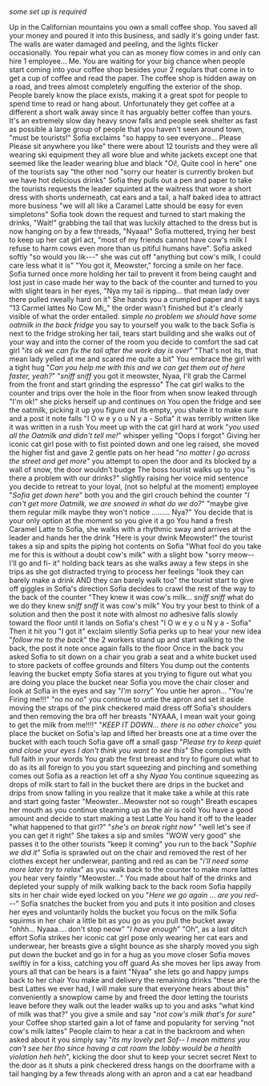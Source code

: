 *some set up is required*

Up in the Californian mountains you own a small coffee shop. You saved all your money and poured it into this business, and sadly it's going under fast. The walls are water damaged and peeling, and the lights flicker occasionally. You repair what you can as money flow comes in and only can hire 1 employee... Me. You are waiting for your big chance when people start coming into your coffee shop besides your 2 regulars that come in to get a cup of coffee and read the paper. The coffee shop is hidden away on a road, and trees almost completely engulfing the exterior of the shop. People barely know the place exists, making it a great spot for people to spend time to read or hang about. Unfortunately they get coffee at a different a short walk away since it has arguably better coffee than yours. It's an extremely slow day heavy snow falls and people seek shelter as fast as possible a large group of people that you haven't seen around town, "must be tourists!" Sofia exclaims "so happy to see everyone... Please Please sit anywhere you like" there were about 12 tourists and they were all wearing ski equipment they all wore blue and white jackets except one that seemed like the leader wearing blue and black "Oi!, Quite cool in here" one of the tourists say "the other nod "sorry our heater is currently broken but we have hot delicious drinks" Sofia they pulls out a pen and paper to take the tourists requests the leader squinted at the waitress that wore a short dress with shorts underneath, cat ears and a tail, a half baked idea to attract more business "we will all like a Caramel Latte should be easy for even simpletons" Sofia took down the request and turned to start making the drinks, "Wait!" grabbing the tail that was luckily attached to the dress but is now hanging on by a few threads, "Nyaaa!" Sofia muttered, trying her best to keep up her cat girl act, "most of my friends cannot have cow's milk I refuse to harm cows even more than us pitiful humans have". Sofia asked softly "so would you lik---" she was cut off "anything but cow's milk, I could care less what it is" "You got it, Meowster," forcing a smile on her face. Sofia turned once more holding her tail to prevent it from being caught and lost just in case made her way to the back of the counter and turned to you with slight tears in her eyes, "Nya my tail is ripping... that mean lady over there pulled rweally hard on it" She hands you a crumpled paper and it says "13 Carmel lattes No Cow Mi_" the order wasn't finished but it's clearly visible of what the order entailed. *simple no problem we should have some oatmilk in the back fridge* you say to yourself you walk to the back Sofia is next to the fridge stroking her tail, tears start building and she walks out of your way and into the corner of the room you decide to comfort the sad cat girl "*its ok we can fix the tail after the work day is over*" "That's not its, that mean lady yelled at me and scared me quite a bit" You embrace the girl with a tight hug "*Can you help me with this and we can get them out of here faster, yeah?*" "*sniff sniff* you got it meowster, Nyaa, I'll grab the Carmel from the front and start grinding the espresso" The cat girl walks to the counter and trips over the hole in the floor from when snow leaked through "I'm ok!" she picks herself up and continues on You open the fridge and see the oatmilk, picking it up you figure out its empty, you shake it to make sure and a post it note falls "I O w e y o u N y a - Sofia" it was terribly written like it was written in a rush You meet up with the cat girl hard at work "*you used all the Oatmilk and didn't tell me!*" whisper yelling "Oops I forgot" Giving her iconic cat girl pose with to fist pointed down and one leg raised, she moved the higher fist and gave 2 gentle pats on her head "*no matter I go across the street and get more*" you attempt to open the door and its blocked by a wall of snow, the door wouldn't budge The boss tourist walks up to you "is there a problem with our drinks?" slightly raising her voice mid sentence you decide to retreat to your loyal, (not so helpful at the moment) employee "*Sofia get down here*" both you and the girl crouch behind the counter "*I can't get more Oatmilk, we are snowed in what do we do?*" "maybe give them regular milk maybe they won't notice ......... Nya?" You decide that is your only option at the moment so you give it a go You hand a fresh Caramel Latte to Sofia, she walks with a rhythmic sway and arrives at the leader and hands her the drink "Here is your dwink Meowster!" the tourist takes a sip and spits the piping hot contents on Sofia "What fool do you take me for this is without a doubt cow's milk" with a slight bow "sorry meow-- I'll go and fi- it" holding back tears as she walks away a few steps in she trips as she got distracted trying to process her feelings "look they can barely make a drink AND they can barely walk too" the tourist start to give off giggles in Sofia's direction Sofia decides to crawl the rest of the way to the back of the counter "They knew it was cow's milk... *sniff sniff* what do we do they knew *sniff sniff* it was cow's milk" You try your best to think of a solution and then the post it note with almost no adhesive falls slowly toward the floor until it lands on Sofia's chest "I O w e y o u N y a - Sofia" Then it hit you "I got it" exclaim silently Sofia perks up to hear your new idea "*follow me to the back*" the 2 workers stand up and start walking to the back, the post it note once again falls to the floor Once in the back you asked Sofia to sit down on a chair you grab a seat and a white bucket used to store packets of coffee grounds and filters You dump out the contents leaving the bucket empty Sofia stares at you trying to figure out what you are doing you place the bucket near Sofia you move the chair closer and look at Sofia in the eyes and say "*I'm sorry*" You untie her apron... "You're Firing me!!!" "*no no no*" you continue to untie the apron and set it aside moving the straps of the pink checkered maid dress off Sofia's shoulders and then removing the bra off her breasts "NYAAA, I mean wait your going to get the milk from me!!!!" "*KEEP IT DOWN... there is no other choice*" you place the bucket on Sofia's lap and lifted her breasts one at a time over the bucket with each touch Sofia gave off a small gasp "*Please try to keep quiet and close your eyes I don't think you want to see this*" She complies with full faith in your words You grab the first breast and try to figure out what to do as its all foreign to you you start squeezing and pinching and something comes out Sofia as a reaction let off a shy *Nyaa* You continue squeezing as drops of milk start to fall in the bucket there are drips in the bucket and drips from snow falling in you realize that it make take a while at this rate and start going faster "Meowster...Meowster not so rough" Breath escapes her mouth as you continue steaming up as the air is cold You have a good amount and decide to start making a test Latte You hand it off to the leader "what happened to that girl?" "*she's on break right now*" "well let's see if you can get it right" She takes a sip and smiles "WOW very good" she passes it to the other tourists "keep it coming" you run to the back "*Sophie we did it*" Sofia is sprawled out on the chair and removed the rest of her clothes except her underwear, panting and red as can be "*i'll need some more later try to relax*" as you walk back to the counter to make more lattes you hear very faintly "Meowster..." You made about half of the drinks and depleted your supply of milk walking back to the back room Sofia happily sits in her chair wide eyed locked on you "*Here we go again ... are you red---*" Sofia snatches the bucket from you and puts it into position and closes her eyes and voluntarily holds the bucket you focus on the milk Sofia squirms in her chair a little bit as you go as you pull the bucket away "ohhh... Nyaaa.... don't stop neow" "*I have enough*" "Oh", as a last ditch effort Sofia strikes her iconic cat girl pose only wearing her cat ears and underwear, her breasts give a slight bounce as she sharply moved you sigh put down the bucket and go in for a hug as you move closer Sofia moves swiftly in for a kiss, catching you off guard As she moves her lips away from yours all that can be hears is a faint "Nyaa" she lets go and happy jumps back to her chair You make and delivery the remaining drinks "these are the best Lattes we ever had, I will make sure that everyone hears about this" conveniently a snowplow came by and freed the door letting the tourists leave before they walk out the leader walks up to you and asks "what kind of milk was that?" you give a smile and say "*not cow's milk that's for sure*" your Coffee shop started gain a lot of fame and popularity for serving "not cow's milk lattes" People claim to hear a cat in the backroom and when asked about it you simply say "*its my lovely pet Sof-- I mean mittens you can't see her tho since having a cat roam the lobby would be a health violation heh heh*", kicking the door shut to keep your secret secret Next to the door as it shuts a pink checkered dress hangs on the doorframe with a tail hanging by a few threads along with an apron and a cat ear headband
